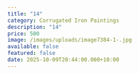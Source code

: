 ```yaml
---
title: "14"
category: Corrugated Iron Paintings
description: "14"
price: 500
image: /images/uploads/image7384-1-.jpg
available: false
featured: false
date: 2025-10-09T20:44:00.000+10:00
---
```

